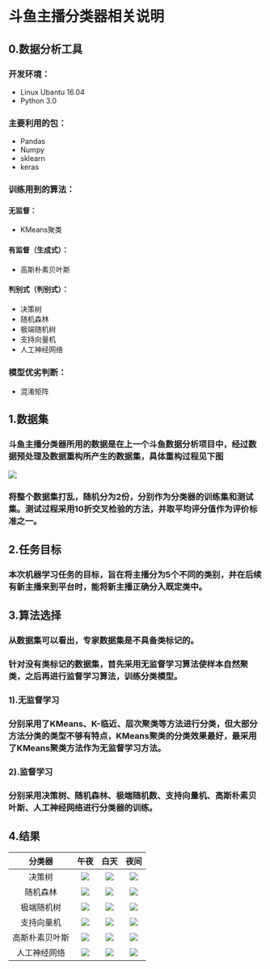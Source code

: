 # 斗鱼主播分类器相关说明
## 0.数据分析工具
### 开发环境：
* Linux Ubantu 16.04
* Python 3.0

### 主要利用的包：
* Pandas
* Numpy
* sklearn
* keras

### 训练用到的算法：
#### 无监督：
* KMeans聚类
#### 有监督（生成式）：
* 高斯朴素贝叶斯
#### 判别式（判别式）：
* 决策树
* 随机森林
* 极端随机树
* 支持向量机
* 人工神经网络

### 模型优劣判断：
* 混淆矩阵

## 1.数据集
### 斗鱼主播分类器所用的数据是在上一个斗鱼数据分析项目中，经过数据预处理及数据重构所产生的数据集，具体重构过程见下图
![][pic1]
### 将整个数据集打乱，随机分为2份，分别作为分类器的训练集和测试集。测试过程采用10折交叉检验的方法，并取平均评分值作为评价标准之一。

## 2.任务目标
### 本次机器学习任务的目标，旨在将主播分为5个不同的类别，并在后续有新主播来到平台时，能将新主播正确分入既定类中。

## 3.算法选择
### 从数据集可以看出，专家数据集是不具备类标记的。
### 针对没有类标记的数据集，首先采用无监督学习算法使样本自然聚类，之后再进行监督学习算法，训练分类模型。
### 1).无监督学习
### 分别采用了KMeans、K-临近、层次聚类等方法进行分类，但大部分方法分类的类型不够有特点，KMeans聚类的分类效果最好，最采用了KMeans聚类方法作为无监督学习方法。
### 2).监督学习
### 分别采用决策树、随机森林、极端随机数、支持向量机、高斯朴素贝叶斯、人工神经网络进行分类器的训练。

## 4.结果
|分类器|午夜|白天|夜间|
|:-:|:-:|:-:|:-:|
|决策树|![][tree0]|![][tree1]|![][tree2]|
|随机森林|![][randomforest0]|![][randomforest1]|![][randomforest2]|
|极端随机树|![][extrarandom0]|![][extrarandom1]|![][extrarandom2]|
|支持向量机|![][svm0]|![][svm1]|![][svm2]|
|高斯朴素贝叶斯|![][gnb0]|![][gnb1]|![][gnb2]|
|人工神经网络|![][net0]|![][net1]|![][net2]|

[pic1]:https://github.com/miracle127/DouyuTv-Data-Analysis/blob/master/pictures/斗鱼数据合并.jpg
[tree0]:https://github.com/miracle127/DouyuTv-Machine-Learning/blob/master/pictures/决策树0.png
[tree1]:https://github.com/miracle127/DouyuTv-Machine-Learning/blob/master/pictures/决策树1.png
[tree2]:https://github.com/miracle127/DouyuTv-Machine-Learning/blob/master/pictures/决策树2.png
[svm0]:https://github.com/miracle127/DouyuTv-Machine-Learning/blob/master/pictures/支持向量机0.png
[svm1]:https://github.com/miracle127/DouyuTv-Machine-Learning/blob/master/pictures/支持向量机1.png
[svm2]:https://github.com/miracle127/DouyuTv-Machine-Learning/blob/master/pictures/支持向量机2.png
[extrarandom0]:https://github.com/miracle127/DouyuTv-Machine-Learning/blob/master/pictures/极端随机树0.png
[extrarandom1]:https://github.com/miracle127/DouyuTv-Machine-Learning/blob/master/pictures/极端随机树1.png
[extrarandom2]:https://github.com/miracle127/DouyuTv-Machine-Learning/blob/master/pictures/极端随机树2.png
[net0]:https://github.com/miracle127/DouyuTv-Machine-Learning/blob/master/pictures/神经网络0.png
[net1]:https://github.com/miracle127/DouyuTv-Machine-Learning/blob/master/pictures/神经网络1.png
[net2]:https://github.com/miracle127/DouyuTv-Machine-Learning/blob/master/pictures/神经网络2.png
[randomforest0]:https://github.com/miracle127/DouyuTv-Machine-Learning/blob/master/pictures/随机森林0.png
[randomforest1]:https://github.com/miracle127/DouyuTv-Machine-Learning/blob/master/pictures/随机森林1.png
[randomforest2]:https://github.com/miracle127/DouyuTv-Machine-Learning/blob/master/pictures/随机森林2.png
[gnb0]:https://github.com/miracle127/DouyuTv-Machine-Learning/blob/master/pictures/高斯朴素贝叶斯0.png
[gnb1]:https://github.com/miracle127/DouyuTv-Machine-Learning/blob/master/pictures/高斯朴素贝叶斯1.png
[gnb2]:https://github.com/miracle127/DouyuTv-Machine-Learning/blob/master/pictures/高斯朴素贝叶斯2.png
